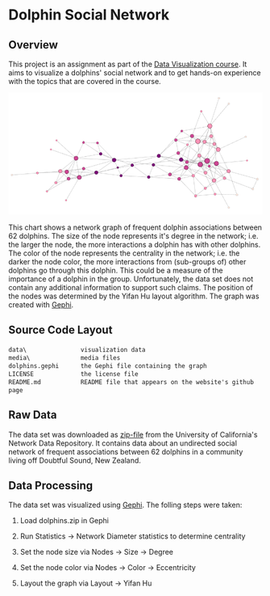 # Dolphin Social Network

## Overview

This project is an assignment as part of the [Data Visualization course](https://class.coursera.org/datavisualization-001). It aims to visualize a dolphins' social network and to get 
hands-on experience with the topics that are covered in the course.

[![nl-hugo/dolphins-social-network](/media/screenshot.png)](https://github.com/nl-hugo/dolphins-social-network)

This chart shows a network graph of frequent dolphin associations between 62 dolphins. The size of the node represents it's degree in the network; i.e. the larger the node, the more interactions a dolphin has with other dolphins. The color of the node represents the centrality in the network; i.e. the darker the node color, the more interactions from (sub-groups of) other dolphins go through this dolphin. This could be a measure of the importance of a dolphin in the group. Unfortunately, the data set does not contain any additional information to support such claims. The position of the nodes was determined by the Yifan Hu layout algorithm. The graph was created with [Gephi](http://gephi.github.io/).


## Source Code Layout

    data\               visualization data
    media\				media files
	dolphins.gephi		the Gephi file containing the graph
	LICENSE				the license file
    README.md           README file that appears on the website's github page

	
## Raw Data

The data set was downloaded as [zip-file](http://networkdata.ics.uci.edu/data/dolphins/dolphins.zip) from the University of California's Network Data Repository. It contains data about an undirected social network of frequent associations between 62 dolphins in a community living off Doubtful Sound, New Zealand.


## Data Processing

The data set was visualized using [Gephi](http://gephi.github.io/). The folling steps were taken:

1. Load dolphins.zip in Gephi

2. Run Statistics -> Network Diameter statistics to determine centrality

3. Set the node size via Nodes -> Size -> Degree 

4. Set the node color via Nodes -> Color -> Eccentricity

5. Layout the graph via Layout -> Yifan Hu